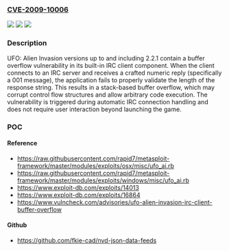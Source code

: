 ### [CVE-2009-10006](https://cve.mitre.org/cgi-bin/cvename.cgi?name=CVE-2009-10006)
![](https://img.shields.io/static/v1?label=Product&message=UFO%3A%20Alien%20Invasion&color=blue)
![](https://img.shields.io/static/v1?label=Version&message=*%20&color=brightgreen)
![](https://img.shields.io/static/v1?label=Vulnerability&message=CWE-121%20Stack-based%20Buffer%20Overflow&color=brightgreen)

### Description

UFO: Alien Invasion versions up to and including 2.2.1 contain a buffer overflow vulnerability in its built-in IRC client component. When the client connects to an IRC server and receives a crafted numeric reply (specifically a 001 message), the application fails to properly validate the length of the response string. This results in a stack-based buffer overflow, which may corrupt control flow structures and allow arbitrary code execution. The vulnerability is triggered during automatic IRC connection handling and does not require user interaction beyond launching the game.

### POC

#### Reference
- https://raw.githubusercontent.com/rapid7/metasploit-framework/master/modules/exploits/osx/misc/ufo_ai.rb
- https://raw.githubusercontent.com/rapid7/metasploit-framework/master/modules/exploits/windows/misc/ufo_ai.rb
- https://www.exploit-db.com/exploits/14013
- https://www.exploit-db.com/exploits/16864
- https://www.vulncheck.com/advisories/ufo-alien-invasion-irc-client-buffer-overflow

#### Github
- https://github.com/fkie-cad/nvd-json-data-feeds

